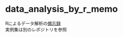 # data_analysis_by_r_memo
Rによるデータ解析の[備忘録](https://htmlpreview.github.io/?https://github.com/masaktakaine/data_analysis_by_r_memo/blob/main/Data_analysis_by_R.html)  
実例集は別のレポジトリを参照  

